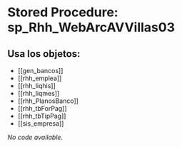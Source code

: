 # Stored Procedure: sp_Rhh_WebArcAVVillas03

## Usa los objetos:
- [[gen_bancos]]
- [[rhh_emplea]]
- [[rhh_liqhis]]
- [[rhh_liqmes]]
- [[rhh_PlanosBanco]]
- [[rhh_tbForPag]]
- [[rhh_tbTipPag]]
- [[sis_empresa]]

*No code available.*
